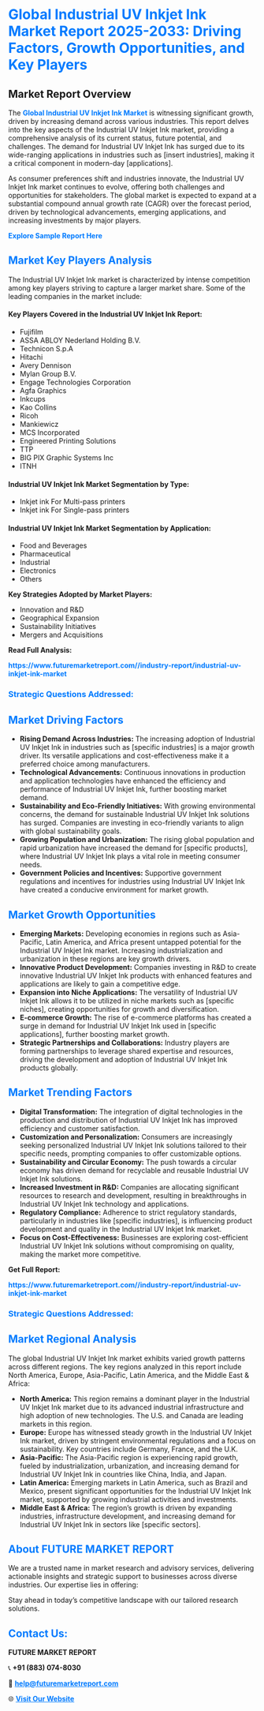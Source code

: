 <h1 style="color: #007BFF;">Global Industrial UV Inkjet Ink Market Report 2025-2033: Driving Factors, Growth Opportunities, and Key Players</h1>

<section id="overview">
<h2>Market Report Overview</h2>
<p>The <a href="https://www.futuremarketreport.com//industry-report/industrial-uv-inkjet-ink-market" style="color: #007BFF; text-decoration: none;"><strong>Global Industrial UV Inkjet Ink Market</strong></a> is witnessing significant growth, driven by increasing demand across various industries. This report delves into the key aspects of the Industrial UV Inkjet Ink market, providing a comprehensive analysis of its current status, future potential, and challenges. The demand for Industrial UV Inkjet Ink has surged due to its wide-ranging applications in industries such as [insert industries], making it a critical component in modern-day [applications].</p>
<p>As consumer preferences shift and industries innovate, the Industrial UV Inkjet Ink market continues to evolve, offering both challenges and opportunities for stakeholders. The global market is expected to expand at a substantial compound annual growth rate (CAGR) over the forecast period, driven by technological advancements, emerging applications, and increasing investments by major players.</p>
</section>

<section id="overview">
<p><a href="https://www.futuremarketreport.com//request-sample/reportId=56079" style="color: #007BFF; text-decoration: none;"><strong>Explore Sample Report Here</strong></a></p>
</section>

<section id="key-players">
<h2 style="color: #007BFF;">Market Key Players Analysis</h2>
<p>The Industrial UV Inkjet Ink market is characterized by intense competition among key players striving to capture a larger market share. Some of the leading companies in the market include:</p>
<h4>Key Players Covered in the Industrial UV Inkjet Ink Report:</h4>
<ul><li>Fujifilm</li><li>ASSA ABLOY Nederland Holding B.V.</li><li>Technicon S.p.A</li><li>Hitachi</li><li>Avery Dennison</li><li>Mylan Group B.V.</li><li>Engage Technologies Corporation</li><li>Agfa Graphics</li><li>Inkcups</li><li>Kao Collins</li><li>Ricoh</li><li>Mankiewicz</li><li>MCS Incorporated</li><li>Engineered Printing Solutions</li><li>TTP</li><li>BIG PIX Graphic Systems Inc</li><li>ITNH</li></ul>
<h4>Industrial UV Inkjet Ink Market Segmentation by Type:</h4>
<ul><li>Inkjet ink For Multi-pass printers</li><li>Inkjet ink For Single-pass printers</li></ul>

<h4>Industrial UV Inkjet Ink Market Segmentation by Application:</h4>
<ul><li>Food and Beverages</li><li>Pharmaceutical</li><li>Industrial</li><li>Electronics</li><li>Others</li></ul>
<p><strong>Key Strategies Adopted by Market Players:</strong></p>
<ul>
<li>Innovation and R&D</li>
<li>Geographical Expansion</li>
<li>Sustainability Initiatives</li>
<li>Mergers and Acquisitions</li>
</ul>
</section>

<section>
<p><strong>Read Full Analysis: </strong></p><a href="https://www.futuremarketreport.com//industry-report/industrial-uv-inkjet-ink-market" style="color: #007BFF; text-decoration: none;"><strong>https://www.futuremarketreport.com//industry-report/industrial-uv-inkjet-ink-market</strong></a>
<h3 style="color: #007BFF;">Strategic Questions Addressed:</h3>
</section>

<section id="driving-factors">
<h2 style="color: #007BFF;">Market Driving Factors</h2>
<ul>
<li><strong>Rising Demand Across Industries:</strong> The increasing adoption of Industrial UV Inkjet Ink in industries such as [specific industries] is a major growth driver. Its versatile applications and cost-effectiveness make it a preferred choice among manufacturers.</li>
<li><strong>Technological Advancements:</strong> Continuous innovations in production and application technologies have enhanced the efficiency and performance of Industrial UV Inkjet Ink, further boosting market demand.</li>
<li><strong>Sustainability and Eco-Friendly Initiatives:</strong> With growing environmental concerns, the demand for sustainable Industrial UV Inkjet Ink solutions has surged. Companies are investing in eco-friendly variants to align with global sustainability goals.</li>
<li><strong>Growing Population and Urbanization:</strong> The rising global population and rapid urbanization have increased the demand for [specific products], where Industrial UV Inkjet Ink plays a vital role in meeting consumer needs.</li>
<li><strong>Government Policies and Incentives:</strong> Supportive government regulations and incentives for industries using Industrial UV Inkjet Ink have created a conducive environment for market growth.</li>
</ul>
</section>

<section id="growth-opportunities">
<h2 style="color: #007BFF;">Market Growth Opportunities</h2>
<ul>
<li><strong>Emerging Markets:</strong> Developing economies in regions such as Asia-Pacific, Latin America, and Africa present untapped potential for the Industrial UV Inkjet Ink market. Increasing industrialization and urbanization in these regions are key growth drivers.</li>
<li><strong>Innovative Product Development:</strong> Companies investing in R&D to create innovative Industrial UV Inkjet Ink products with enhanced features and applications are likely to gain a competitive edge.</li>
<li><strong>Expansion into Niche Applications:</strong> The versatility of Industrial UV Inkjet Ink allows it to be utilized in niche markets such as [specific niches], creating opportunities for growth and diversification.</li>
<li><strong>E-commerce Growth:</strong> The rise of e-commerce platforms has created a surge in demand for Industrial UV Inkjet Ink used in [specific applications], further boosting market growth.</li>
<li><strong>Strategic Partnerships and Collaborations:</strong> Industry players are forming partnerships to leverage shared expertise and resources, driving the development and adoption of Industrial UV Inkjet Ink products globally.</li>
</ul>
</section>

<section id="trending-factors">
<h2 style="color: #007BFF;">Market Trending Factors</h2>
<ul>
<li><strong>Digital Transformation:</strong> The integration of digital technologies in the production and distribution of Industrial UV Inkjet Ink has improved efficiency and customer satisfaction.</li>
<li><strong>Customization and Personalization:</strong> Consumers are increasingly seeking personalized Industrial UV Inkjet Ink solutions tailored to their specific needs, prompting companies to offer customizable options.</li>
<li><strong>Sustainability and Circular Economy:</strong> The push towards a circular economy has driven demand for recyclable and reusable Industrial UV Inkjet Ink solutions.</li>
<li><strong>Increased Investment in R&D:</strong> Companies are allocating significant resources to research and development, resulting in breakthroughs in Industrial UV Inkjet Ink technology and applications.</li>
<li><strong>Regulatory Compliance:</strong> Adherence to strict regulatory standards, particularly in industries like [specific industries], is influencing product development and quality in the Industrial UV Inkjet Ink market.</li>
<li><strong>Focus on Cost-Effectiveness:</strong> Businesses are exploring cost-efficient Industrial UV Inkjet Ink solutions without compromising on quality, making the market more competitive.</li>
</ul>
</section>

<section>
<p><strong>Get Full Report: </strong></p><a href="https://www.futuremarketreport.com//industry-report/industrial-uv-inkjet-ink-market" style="color: #007BFF; text-decoration: none;"><strong>https://www.futuremarketreport.com//industry-report/industrial-uv-inkjet-ink-market</strong></a>
<h3 style="color: #007BFF;">Strategic Questions Addressed:</h3>
</section>


<section id="regional-analysis">
<h2 style="color: #007BFF;">Market Regional Analysis</h2>
<p>The global Industrial UV Inkjet Ink market exhibits varied growth patterns across different regions. The key regions analyzed in this report include North America, Europe, Asia-Pacific, Latin America, and the Middle East & Africa:</p>
<ul>
<li><strong>North America:</strong> This region remains a dominant player in the Industrial UV Inkjet Ink market due to its advanced industrial infrastructure and high adoption of new technologies. The U.S. and Canada are leading markets in this region.</li>
<li><strong>Europe:</strong> Europe has witnessed steady growth in the Industrial UV Inkjet Ink market, driven by stringent environmental regulations and a focus on sustainability. Key countries include Germany, France, and the U.K.</li>
<li><strong>Asia-Pacific:</strong> The Asia-Pacific region is experiencing rapid growth, fueled by industrialization, urbanization, and increasing demand for Industrial UV Inkjet Ink in countries like China, India, and Japan.</li>
<li><strong>Latin America:</strong> Emerging markets in Latin America, such as Brazil and Mexico, present significant opportunities for the Industrial UV Inkjet Ink market, supported by growing industrial activities and investments.</li>
<li><strong>Middle East & Africa:</strong> The region’s growth is driven by expanding industries, infrastructure development, and increasing demand for Industrial UV Inkjet Ink in sectors like [specific sectors].</li>
</ul>
</section>

<footer>
<h2 style="color: #007BFF;">About FUTURE MARKET REPORT</h2>
<p>We are a trusted name in market research and advisory services, delivering actionable insights and strategic support to businesses across diverse industries. Our expertise lies in offering:</p>

<p>Stay ahead in today’s competitive landscape with our tailored research solutions.</p>

<h2 style="color: #007BFF;">Contact Us:</h2>
<p><strong>FUTURE MARKET REPORT</strong></p>
<p>📞 <strong>+91 (883) 074-8030</strong></p>
<p>📧 <strong><a href="mailto:help@futuremarketreport.com" style="color: #007BFF;">help@futuremarketreport.com</a></strong></p>
<p>🌐 <strong><a href="https://www.futuremarketreport.com/" style="color: #007BFF;">Visit Our Website</a></strong></p>
</footer>